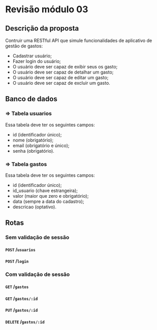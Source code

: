 # Revisão módulo 03

## Descrição da proposta
Contruir uma RESTful API que simule funcionalidades de aplicativo de gestão de gastos:

- Cadastrar usuário;
- Fazer login do usuário;
- O usuário deve ser capaz de exibir seus os gasto;
- O usuário deve ser capaz de detalhar um gasto;
- O usuário deve ser capaz de editar um gasto;
- O usuário deve ser capaz de excluir um gasto.
  
## Banco de dados

### => Tabela usuarios
Essa tabela deve ter os seguintes campos:
- id (identificador único);
- nome (obrigatório);
- email (obrigatório e único);
- senha (obrigatório).

### => Tabela gastos
Essa tabela deve ter os seguintes campos:
- id (identificador único);
- id_usuario (chave estrangeira);
- valor (maior que zero e obrigatório);
- data (sempre a data do cadastro);
- descricao (optativo).

## Rotas

### Sem validação de sessão
#### `POST` /`usuarios`
#### `POST` /`login`

### Com validação de sessão
#### `GET` /`gastos`
#### `GET` /`gastos/:id`
#### `PUT` /`gastos/:id`
#### `DELETE` /`gastos/:id`


